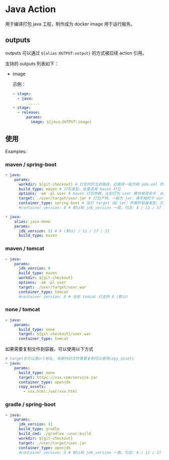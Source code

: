 # Java Action

用于编译打包 java 工程，制作成为 docker image 用于运行服务。

## outputs

outputs 可以通过 `${alias:OUTPUT:output}` 的方式被后续 action 引用。

支持的 outputs 列表如下：

- image

  示例：

  ```yaml
  - stage:
    - java:
        ......
  - stage:
    - release:
        params:
          image: ${java:OUTPUT:image}
  ```

## 使用

Examples:

### maven / spring-boot

```yaml
- java:
    params:
      workdir: ${git-checkout} # 打包时的当前路径，此路径一般为根 pom.xml 的路径
      build_type: maven # 打包类型，这里选用 maven 打包
      options: -am -pl user # maven 打包参数，比如打包 user 模块使用命令 `mvn clean package -am -pl user`，这里省略命令 `mvn clean package` 只需要填写参数
      target: ./user/target/user.jar # 打包产物，一般为 jar，填写相较于 workdir 的相对路径。文件必须存在，否则将会出错。
      container_type: spring-boot # 运行 target（如 jar）所需的容器类型，比如这里我们打包的结果是 spring-boot 的 fat jar，故使用 spring-boot container
      #container_version: 8 # 默认和 jdk_version 一致。可选: 8 / 11 / 17 / 21
```

```yaml
- java:
    alias: java-demo
    params:
      jdk_version: 11 # 8 (默认) / 11 / 17 / 21
      build_type: maven
```

### maven / tomcat

```yaml
- java:
    params:
      jdk_version: 8
      build_type: maven
      workdir: ${git-checkout}
      options: -am -pl user
      target: ./user/target/user.war
      container_type: tomcat
      #container_version: 8 # 当前 tomcat 只支持 8 (默认)
```

### none / tomcat

```yaml
- java:
    params:
      build_type: none
      target: ${git-checkout}/user.war
      container_type: tomcat
```

如果需要复制文件到容器，可以使用以下方式

```yaml
# target也可以是url地址, 有额外的文件需要复制可以使用copy_assets
- java:
    params:
      build_type: none
      target: https://xxx.com/service.jar
      container_type: openjdk
      copy_assets:
        - xxx.html:/var/xxx.html
```

### gradle / spring-boot

```yaml
- java:
    params:
      jdk_version: 11
      build_type: gradle
      build_cmd: ./gradlew :user:build
      workdir: ${git-checkout}
      target: ./user/target/user.jar
      container_type: openjdk
      #container_version: 8 # 默认和 jdk_version 一致。可选: 8 / 11 / 17 / 21
```